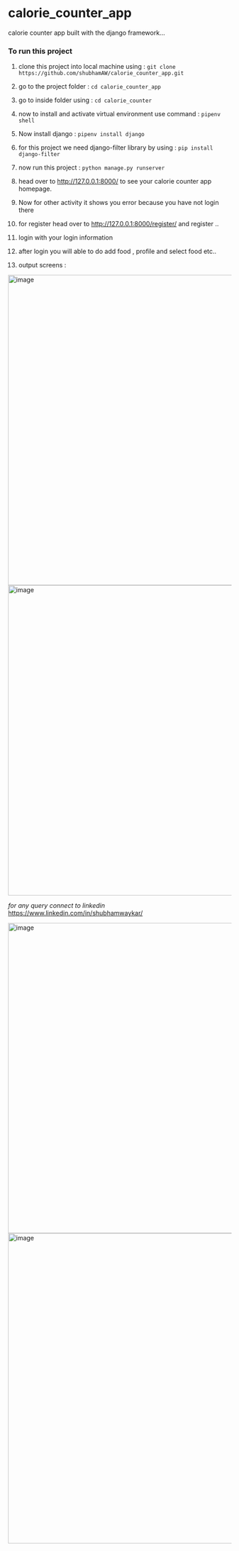# calorie_counter_app
calorie counter app built with the django framework...

### To run this project 

1. clone this project into local machine using : ```git clone https://github.com/shubhamAW/calorie_counter_app.git```

2. go to the project folder : ```cd calorie_counter_app```

3. go to inside folder using : ```cd calorie_counter```

4. now to install and activate virtual environment use command : ```pipenv shell```

5. Now install django : ```pipenv install django```

6. for this project we need django-filter library by using : ```pip install django-filter ```

7. now run this project : ```python manage.py runserver```

8. head over to http://127.0.0.1:8000/ to see your calorie counter app homepage.

9. Now for other activity it shows you error because you have not login there 

10. for register head over to http://127.0.0.1:8000/register/ and register ..

11. login with your login information

12. after login you will able to do add food , profile and select food etc..

13. output screens : 

<img width="700" alt="image" src="https://user-images.githubusercontent.com/66414385/170868998-b543501e-aaf3-468d-bed7-50c47c1516f2.png">

<img width="700" alt="image" src="https://user-images.githubusercontent.com/66414385/170869085-cff46333-d4f7-4476-b03c-9f5abc2bdaaa.png">

*for any query connect to linkedin*
https://www.linkedin.com/in/shubhamwaykar/ 


<img width="700" alt="image" src="https://user-images.githubusercontent.com/66414385/170869151-113f105c-73b1-47d1-a13c-a3401b219ece.png">

<img width="700" alt="image" src="https://user-images.githubusercontent.com/66414385/170869168-30038700-ec11-450a-ab98-08de97f2601b.png">



